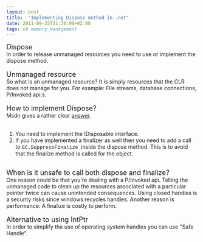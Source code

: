 ```yaml
---
layout: post
title:  "Implementing Dispose method in .net"
date: 2011-09-25T21:30:00+02:00
tags: c# memory_management
---
```


<span class="Apple-style-span" style="font-size: large;">Dispose</span><br>
In order to release unmanaged resources you need to use or implement the dispose method.<br><br><span class="Apple-style-span" style="font-size: large;">Unmanaged resource</span><br>
So what is an unmanaged resource? It is simply resources that the CLR does not manage for you. For example: File streams, database connections, P/Invoked api:s.<br><br><span class="Apple-style-span" style="font-size: large;">How to implement Dispose?</span><br>
Msdn gives a rather clear <a href="http://msdn.microsoft.com/en-us/library/fs2xkftw.aspx">answer</a>.<br><br><ol>
<li>You need to implement the IDisposable interface. </li>
<li>If you have implemented a finalizer as well then you need to add a call to <span class="Apple-style-span" style="font-family: Consolas, Courier, monospace; font-size: 13px; white-space: pre;">GC.SuppressFinalize </span>inside the dispose method. This is to avoid that the finalize method is called for the object.</li>
</ol>
<br><span class="Apple-style-span" style="font-size: large;">When is it unsafe to call both dispose and finalize?</span><br>
One reason could be that you're dealing with a P/Invoked api. Telling the unmanaged code to clean up the resources associated with a particular pointer twice can cause unintended consequences. Using closed handles is a security risks since windows recycles handles. Another reason is performance: A finalize is costly to perform.<br><br><span class="Apple-style-span" style="font-size: large;">Alternative to using IntPtr</span><br>
In order to simplify the use of operating system handles you can use "Safe Handle".
<div style="clear: both;"></div>